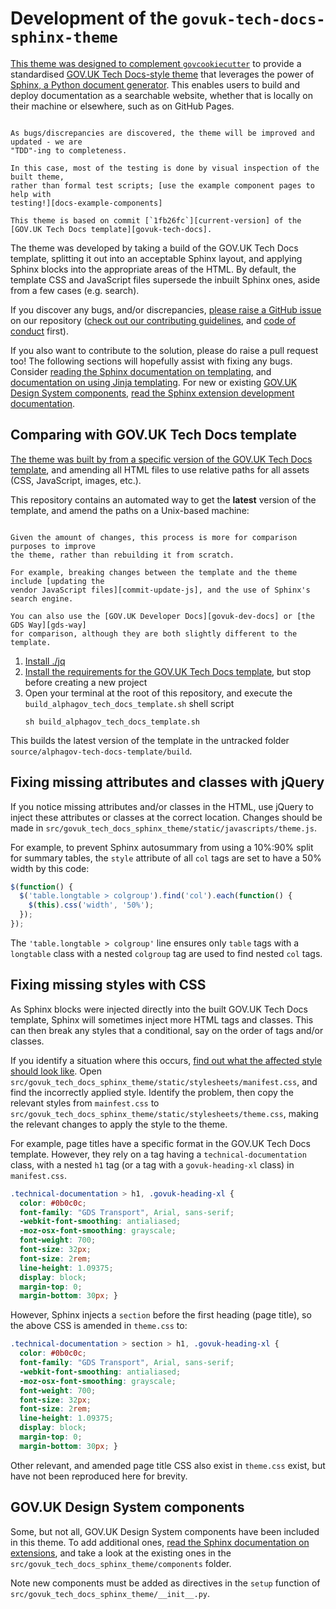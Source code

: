 # Development of the `govuk-tech-docs-sphinx-theme`

[This theme was designed to complement `govcookiecutter`][govcookiecutter] to provide a
standardised [GOV.UK Tech Docs-style theme][govuk-tech-docs] that leverages the power
of [Sphinx, a Python document generator][sphinx]. This enables users to build and
deploy documentation as a searchable website, whether that is locally on their machine
or elsewhere, such as on GitHub Pages.

```{note} This theme is not an exact replica of GOV.UK Tech Docs template!

As bugs/discrepancies are discovered, the theme will be improved and updated - we are
"TDD"-ing to completeness.

In this case, most of the testing is done by visual inspection of the built theme,
rather than formal test scripts; [use the example component pages to help with
testing!][docs-example-components]

This theme is based on commit [`1fb26fc`][current-version] of the
[GOV.UK Tech Docs template][govuk-tech-docs].

```

The theme was developed by taking a build of the GOV.UK Tech Docs template, splitting
it out into an acceptable Sphinx layout, and applying Sphinx blocks into the
appropriate areas of the HTML. By default, the template CSS and JavaScript files
supersede the inbuilt Sphinx ones, aside from a few cases (e.g. search).

If you discover any bugs, and/or discrepancies, [please raise a GitHub issue][issue] on
our repository ([check out our contributing guidelines][contributing], and
[code of conduct][code-of-conduct] first).

If you also want to contribute to the solution, please do raise a pull request too! The
following sections will hopefully assist with fixing any bugs. Consider [reading the
Sphinx documentation on templating][sphinx-templating], and [documentation on using
Jinja templating][jinja]. For new or existing
[GOV.UK Design System components][govuk-design-system], [read the Sphinx extension
development documentation][sphinx-extension].

## Comparing with GOV.UK Tech Docs template

[The theme was built by from a specific version of the GOV.UK Tech Docs
template][current-version], and amending all HTML files to use relative paths for all
assets (CSS, JavaScript, images, etc.).

This repository contains an automated way to get the **latest** version of the
template, and amend the paths on a Unix-based machine:

```{note} For comparison purposes only

Given the amount of changes, this process is more for comparison purposes to improve
the theme, rather than rebuilding it from scratch.

For example, breaking changes between the template and the theme include [updating the
vendor JavaScript files][commit-update-js], and the use of Sphinx's search engine.

You can also use the [GOV.UK Developer Docs][govuk-dev-docs] or [the GDS Way][gds-way]
for comparison, although they are both slightly different to the template.

```

1. [Install ./jq][jq]
2. [Install the requirements for the GOV.UK Tech Docs template][govuk-tech-docs], but
   stop before creating a new project
3. Open your terminal at the root of this repository, and execute the
   `build_alphagov_tech_docs_template.sh` shell script
   ```shell
   sh build_alphagov_tech_docs_template.sh
   ```

This builds the latest version of the template in the untracked folder
`source/alphagov-tech-docs-template/build`.

## Fixing missing attributes and classes with jQuery

If you notice missing attributes and/or classes in the HTML, use jQuery to inject these
attributes or classes at the correct location. Changes should be made in
`src/govuk_tech_docs_sphinx_theme/static/javascripts/theme.js`.

For example, to prevent Sphinx autosummary from using a 10%:90% split for summary
tables, the `style` attribute of all `col` tags are set to have a 50% width by this
code:

```javascript
$(function() {
  $('table.longtable > colgroup').find('col').each(function() {
    $(this).css('width', '50%');
  });
});
```
The `'table.longtable > colgroup'` line ensures only `table` tags with a `longtable`
class with a nested `colgroup` tag are used to find nested `col` tags.

## Fixing missing styles with CSS

As Sphinx blocks were injected directly into the built GOV.UK Tech Docs template,
Sphinx will sometimes inject more HTML tags and classes. This can then break any styles
that a conditional, say on the order of tags and/or classes.

If you identify a situation where this occurs, [find out what the affected style should
look like](#comparing-with-govuk-tech-docs-template). Open
`src/govuk_tech_docs_sphinx_theme/static/stylesheets/manifest.css`, and find the
incorrectly applied style. Identify the problem, then copy the relevant styles from
`mainfest.css` to `src/govuk_tech_docs_sphinx_theme/static/stylesheets/theme.css`,
making the relevant changes to apply the style to the theme.

For example, page titles have a specific format in the GOV.UK Tech Docs template.
However, they rely on a tag having a `technical-documentation` class, with a nested
`h1` tag (or a tag with a `govuk-heading-xl` class) in `manifest.css`.

```css
.technical-documentation > h1, .govuk-heading-xl {
  color: #0b0c0c;
  font-family: "GDS Transport", Arial, sans-serif;
  -webkit-font-smoothing: antialiased;
  -moz-osx-font-smoothing: grayscale;
  font-weight: 700;
  font-size: 32px;
  font-size: 2rem;
  line-height: 1.09375;
  display: block;
  margin-top: 0;
  margin-bottom: 30px; }
```

However, Sphinx injects a `section` before the first heading (page title), so the above
CSS is amended in `theme.css` to:

```css
.technical-documentation > section > h1, .govuk-heading-xl {
  color: #0b0c0c;
  font-family: "GDS Transport", Arial, sans-serif;
  -webkit-font-smoothing: antialiased;
  -moz-osx-font-smoothing: grayscale;
  font-weight: 700;
  font-size: 32px;
  font-size: 2rem;
  line-height: 1.09375;
  display: block;
  margin-top: 0;
  margin-bottom: 30px; }
```

Other relevant, and amended page title CSS also exist in `theme.css` exist, but have
not been reproduced here for brevity.

## GOV.UK Design System components

Some, but not all, GOV.UK Design System components have been included in this theme. To
add additional ones, [read the Sphinx documentation on extensions][sphinx-extension],
and take a look at the existing ones in the
`src/govuk_tech_docs_sphinx_theme/components` folder.

Note new components must be added as directives in the `setup` function of
`src/govuk_tech_docs_sphinx_theme/__init__.py`.

[code-of-conduct]: ./CODE_OF_CONDUCT.md
[commit-update-js]: https://github.com/ukgovdatascience/govuk-tech-docs-sphinx-theme/commit/f78f0d74ba0d82e45a993b4bb40aa1e3d8d34643
[contributing]: ./CONTRIBUTING.md
[current-version]: https://github.com/alphagov/tech-docs-template/tree/1fb26fcf3a8605fe4734fdfbdf9dfc180f1fe3f7
[docs-example-components]: ../example_components/README.md
[gds-way]: https://gds-way.cloudapps.digital/
[govcookiecutter]: https://github.com/ukgovdatascience/govcookiecutter
[govuk-design-system]: https://design-system.service.gov.uk/
[govuk-dev-docs]: https://docs.publishing.service.gov.uk/
[govuk-tech-docs]: https://github.com/alphagov/tech-docs-template
[issue]: https://github.com/ukgovdatascience/govuk-tech-docs-sphinx-theme/issues/new
[jinja]: https://jinja.palletsprojects.com/
[jq]: https://stedolan.github.io/jq/
[sphinx]: https://www.sphinx-doc.org/en/master/
[sphinx-extension]: https://www.sphinx-doc.org/en/master/extdev/index.html
[sphinx-templating]: https://www.sphinx-doc.org/en/master/templating.html
